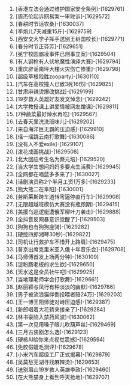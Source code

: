 
1. [香港立法会通过维护国家安全条例]-[1629761]
1. [周杰伦起诉网易案一审败诉]-[1629572]
1. [春耕时节话农桑]-[1630037]
1. [李炮儿7天减重15斤]-[1629759]
1. [西安交大学子挥手送别王树国校长]-[1629771]
1. [春分时节正芬芳]-[1629651]
1. [冕宁校园霸凌事件已刑事立案]-[1629504]
1. [有人钢枪有人伏地魔性演绎大赛]-[1629794]
1. [重庆辟谣南坪大楼火灾伤亡惨重]-[1629798]
1. [超级草根险胜zooparty]-[1630110]
1. [汽车在高校撞人已致3死16伤]-[1629825]
1. [甘肃麻辣烫爆改挑战]-[1629199]
1. [19岁救人英雄好友发文悼念]-[1629242]
1. [大学教授课上讲爱情被网友蹭课]-[1629811]
1. [7种蔬菜最好焯水再吃]-[1629567]
1. [去春天里洗洗班味儿]-[1629202]
1. [来自海洋巨无霸的压迫感]-[1629910]
1. [瑶一瑶跳云南打歌舞]-[1630086]
1. [没有人不爱exile]-[1629107]
1. [泼花成画挑战]-[1629508]
1. [北大回应考生名为蔡元培]-[1629520]
1. [当大学生想问妈妈多要点生活费]-[1629945]
1. [全网都在唱蓝多多来了]-[1630027]
1. [话剧演员称2个半月工资1万多]-[1629233]
1. [熊大熊二在阜阳]-[1630001]
1. [劳斯莱斯跨车道转弯逼停直行车]-[1629908]
1. [无限超越班模仿大赛没有瓶颈期]-[1629415]
1. [美援乌巡逻艇遭俄军柳叶刀袭击]-[1629888]
1. [全抖音反网暴意识觉醒了]-[1629503]
1. [狗狗也有狗狗座骑]-[1629282]
1. [硬控四郎湘琴30秒]-[1629822]
1. [司机让行救护车不惜开上路肩]-[1629475]
1. [普京出席克里米亚入俄十年音乐会]-[1629708]
1. [马师傅首发上场两分钟]-[1630109]
1. [淀粉肠老板的求生欲]-[1629650]
1. [天水这是全员社牛吧]-[1629925]
1. [当地理老师学会打歌舞]-[1629661]
1. [赵丽颖与凤行有种淡淡的幽默]-[1629786]
1. [男子被流浪猫绊倒投喂者赔24万]-[1629203]
1. [王一博王阳师徒对峙压迫感]-[1629387]
1. [新郎唱着大花轿来接亲了]-[1629284]
1. [林书豪陷入禁药风波]-[1630062]
1. [第一次见用嗓子眼儿吹葫芦丝]-[1629469]
1. [三月古装剧怎么选]-[1629123]
1. [硬核AI给你来点视觉震撼]-[1629594]
1. [免胶假睫毛测评]-[1629678]
1. [小米汽车超级工厂正式揭幕]-[1629679]
1. [吴莫愁芜湖寻找麻辣烫]-[1629653]
1. [送别眉山19岁救人英雄李政]-[1629460]
1. [在大熊猫身上看到呼天抢地]-[1629707]
